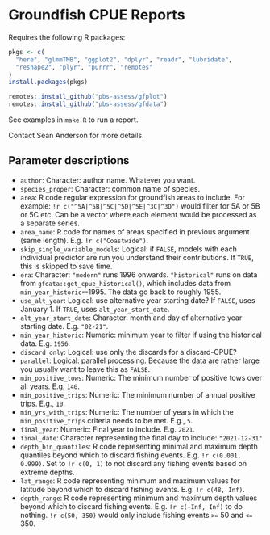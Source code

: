 # Groundfish CPUE Reports

Requires the following R packages:

```r
pkgs <- c(
  "here", "glmmTMB", "ggplot2", "dplyr", "readr", "lubridate",
  "reshape2", "plyr", "purrr", "remotes"
)
install.packages(pkgs)

remotes::install_github("pbs-assess/gfplot")
remotes::install_github("pbs-assess/gfdata")
```

See examples in `make.R` to run a report.

Contact Sean Anderson for more details.

## Parameter descriptions

* `author`: Character: author name. Whatever you want.
* `species_proper`: Character: common name of species.
* `area`: R code regular expression for groundfish areas to include. For example: `!r c("^5A|^5B|^5C|^5D|^5E|^3C|^3D")` would filter for 5A or 5B or 5C etc. Can be a vector where each element would be processed as a separate series.
* `area_name`: R code for names of areas specified in previous argument (same length). E.g. `!r c("Coastwide")`.
* `skip_single_variable_models`: Logical: if `FALSE`, models with each individual predictor are run you understand their contributions. If `TRUE`, this is skipped to save time.
* `era`: Character: `"modern"` runs 1996 onwards. `"historical"` runs on data from `gfdata::get_cpue_historical()`, which includes data from `min_year_historic`--1995. The data go back to roughly 1955.
* `use_alt_year`: Logical: use alternative year starting date? If `FALSE`, uses January 1. If `TRUE`, uses `alt_year_start_date`.
* `alt_year_start_date`: Character: month and day of alternative year starting date. E.g. `"02-21"`.
* `min_year_historic`: Numeric: minimum year to filter if using the historical data. E.g. `1956`.
* `discard_only`: Logical: use only the discards for a discard-CPUE?
* `parallel`: Logical: parallel processing. Because the data are rather large you usually want to leave this as `FALSE`.
* `min_positive_tows`: Numeric: The minimum number of positive tows over all years. E.g. `140`.
*  `min_positive_trips`: Numeric: The minimum number of annual positive trips. E.g., `10`.
* `min_yrs_with_trips`: Numeric: The number of years in which the `min_positive_trips` criteria needs to be met. E.g., `5`.
* `final_year`: Numeric: Final year to include. E.g. `2021`.
* `final_date`: Character representing the final day to include: `"2021-12-31"`
* `depth_bin_quantiles`: R code representing minimal and maximum depth quantiles beyond which to discard fishing events. E.g. `!r c(0.001, 0.999)`. Set to `!r c(0, 1)` to not discard any fishing events based on extreme depths.
* `lat_range`: R code representing minimum and maximum values for latitude beyond which to discard fishing events. E.g. `!r c(48, Inf)`.
* `depth_range`: R code representing minimum and maximum depth values beyond which to discard fishing events. E.g. `!r c(-Inf, Inf)` to do nothing. `!r c(50, 350)` would only include fishing events `>=` 50 and `<=` 350.
